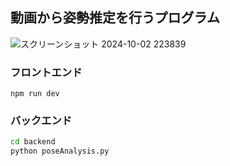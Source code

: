 ## 動画から姿勢推定を行うプログラム

![スクリーンショット 2024-10-02 223839](https://github.com/user-attachments/assets/a5863dd6-3882-4be7-8191-ce5f6b1ebf33)

### フロントエンド
```
npm run dev
```
### バックエンド
```sh
cd backend
python poseAnalysis.py
```
